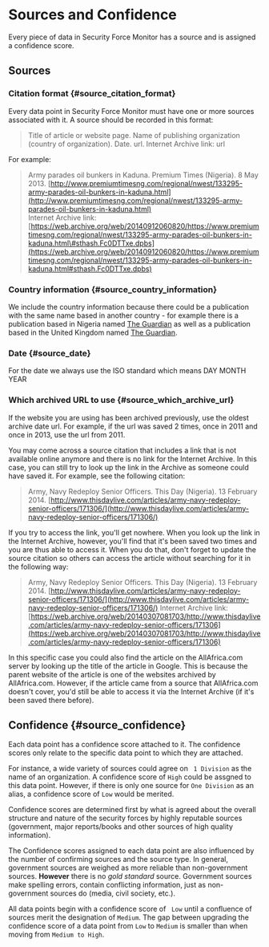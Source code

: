 # Sources and Confidence

Every piece of data in Security Force Monitor has a source and is assigned a confidence score.

## Sources
### Citation format {#source_citation_format}

Every data point in Security Force Monitor must have one or more sources associated with it. A source should be recorded in this format:

> Title of article or website page. Name of publishing organization \(country of organization\). Date. url. Internet Archive link: url

For example:

> Army parades oil bunkers in Kaduna. Premium Times \(Nigeria\). 8 May 2013. [http://www.premiumtimesng.com/regional/nwest/133295-army-parades-oil-bunkers-in-kaduna.html](http://www.premiumtimesng.com/regional/nwest/133295-army-parades-oil-bunkers-in-kaduna.html)   
> Internet Archive link: [https://web.archive.org/web/20140912060820/https://www.premiumtimesng.com/regional/nwest/133295-army-parades-oil-bunkers-in-kaduna.html\#sthash.Fc0DTTxe.dpbs](https://web.archive.org/web/20140912060820/https://www.premiumtimesng.com/regional/nwest/133295-army-parades-oil-bunkers-in-kaduna.html#sthash.Fc0DTTxe.dpbs)

### Country information {#source_country_information}

We include the country information because there could be a publication with the same name based in another country - for example there is a publication based in Nigeria named [The Guardian](https://guardian.ng/) as well as a publication based in the United Kingdom named [The Guardian](https://www.theguardian.com/uk).

### Date {#source_date}

For the date we always use the ISO standard which means DAY MONTH YEAR

### Which archived URL to use {#source_which_archive_url}

If the website you are using has been archived previously, use the oldest archive date url. For example, if the url was saved 2 times, once in 2011 and once in  2013, use the url from 2011.

You may come across a source citation that includes a link that is not available online anymore and there is no link for the Internet Archive. In this case, you can still try to look up the link in the Archive as someone could have saved it. For example, see the following citation:

> Army, Navy Redeploy Senior Officers. This Day \(Nigeria\). 13 February 2014. [http://www.thisdaylive.com/articles/army-navy-redeploy-senior-officers/171306/](http://www.thisdaylive.com/articles/army-navy-redeploy-senior-officers/171306/)

If you try to access the link, you'll get nowhere. When you look up the link in the Internet Archive, however, you'll find that it's been saved two times and you are thus able to access it. When you do that, don't forget to update the source citation so others can access the article without searching for it in the following way:

> Army, Navy Redeploy Senior Officers. This Day \(Nigeria\). 13 February 2014. [http://www.thisdaylive.com/articles/army-navy-redeploy-senior-officers/171306/](http://www.thisdaylive.com/articles/army-navy-redeploy-senior-officers/171306/) Internet Archive link: [https://web.archive.org/web/20140307081703/http://www.thisdaylive.com/articles/army-navy-redeploy-senior-officers/171306](https://web.archive.org/web/20140307081703/http://www.thisdaylive.com/articles/army-navy-redeploy-senior-officers/171306)

In this specific case you could also find the article on the AllAfrica.com server by looking up the title of the article in Google. This is because the parent website of the article is one of the websites archived by AllAfrica.com. However, if the article came from a source that AllAfrica.com doesn't cover, you'd still be able to access it via the Internet Archive \(if it's been saved there before\).

## Confidence {#source_confidence}

Each data point has a confidence score attached to it. The confidence scores only relate to the specific data point to which they are attached.

For instance, a wide variety of sources could agree on ``` 1 Division``` as the name of an organization. A confidence score of ```High``` could be assgned to this data point. However, if there is only one source for ```One Division``` as an alias, a confidence score of ```Low``` would be merited.

Confidence scores are determined first by what is agreed about the overall structure and nature of the security forces by highly reputable sources \(government, major reports/books and other sources of high quality information\).

The Confidence scores assigned to each data point are  also influenced by the number of confirming sources and the source type. In general, government sources are weighed as more reliable than non-government sources. **However** there is no _gold standard_ source. Government sources make spelling errors, contain conflicting information, just as non-government sources do \(media, civil society, etc.\).

All data points begin with a confidence score of ``` Low``` until a confluence of sources merit the designation of ```Medium```. The gap between upgrading the confidence score of a data point from ```Low``` to ```Medium``` is smaller than  when moving from ```Medium to High```.
